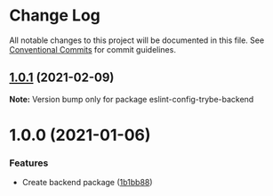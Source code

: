 # Change Log

All notable changes to this project will be documented in this file.
See [Conventional Commits](https://conventionalcommits.org) for commit guidelines.

## [1.0.1](https://github.com/betrybe/eslint-config-trybe/compare/eslint-config-trybe-backend@1.0.0...eslint-config-trybe-backend@1.0.1) (2021-02-09)

**Note:** Version bump only for package eslint-config-trybe-backend





# 1.0.0 (2021-01-06)


### Features

* Create backend package ([1b1bb88](https://github.com/betrybe/eslint-config-trybe/commit/1b1bb8859786a6d1b2a3f03f5f7feaf6eb0c10b0))
